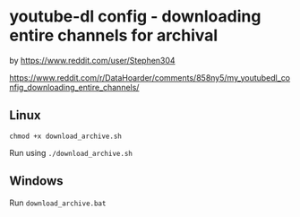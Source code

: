 # youtube-dl config - downloading entire channels for archival

by https://www.reddit.com/user/Stephen304

https://www.reddit.com/r/DataHoarder/comments/858ny5/my_youtubedl_config_downloading_entire_channels/

## Linux

    chmod +x download_archive.sh

Run using `./download_archive.sh`

## Windows

Run `download_archive.bat`
